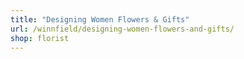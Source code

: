 ```yaml
---
title: "Designing Women Flowers & Gifts"
url: /winnfield/designing-women-flowers-and-gifts/
shop: florist
---
```

